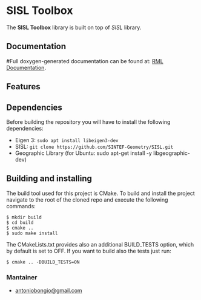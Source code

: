# SISL Toolbox
The **SISL Toolbox** library is built on top of *SISL* library.

## Documentation
#Full doxygen-generated documentation can be found at: [RML Documentation](https://merosss.bitbucket.io/rml).

## Features


## Dependencies
Before building the repository you will have to install the following dependencies:
* Eigen 3: `sudo apt install libeigen3-dev`
* SISL: `git clone https://github.com/SINTEF-Geometry/SISL.git`
* Geographic Library (for Ubuntu: sudo apt-get install -y libgeographic-dev)


## Building and installing

The build tool used for this project is CMake. To build and install the project navigate to the root of the cloned repo and execute the following commands:

    $ mkdir build
    $ cd build
    $ cmake ..
    $ sudo make install

The CMakeLists.txt provides also an additional BUILD_TESTS option, which by default is set to OFF. If you want to build also the tests just run:

    $ cmake .. -DBUILD_TESTS=ON

### Mantainer

* <antoniobongio@gmail.com>
